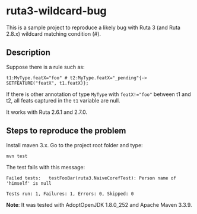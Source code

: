 
# ruta3-wildcard-bug

This is a sample project to reproduce a likely bug with Ruta 3 (and Ruta 2.8.x) wildcard matching condition (#).


## Description

Suppose there is a rule such as:

```
t1:MyType.featX="foo" # t2:MyType.featX="_pending"{-> SETFEATURE("featX", t1.featX)};
```

If there is other annotation of type `MyType` with `featX!="foo"` between t1 and t2, all feats captured in the `t1` variable are null.

It works with Ruta 2.6.1 and 2.7.0.


## Steps to reproduce the problem

Install maven 3.x. Go to the project root folder and type:

```
mvn test
```

The test fails with this message:

```
Failed tests:   testFooBar(ruta3.NaiveCorefTest): Person name of 'himself' is null

Tests run: 1, Failures: 1, Errors: 0, Skipped: 0
```


**Note**: It was tested with AdoptOpenJDK 1.8.0_252 and Apache Maven 3.3.9.

